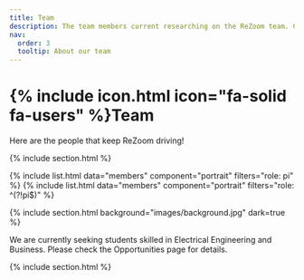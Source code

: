 ```yaml
---
title: Team
description: The team members current researching on the ReZoom team. Check out our openings at the bottom of this section or on the opportunities page!
nav:
  order: 3
  tooltip: About our team
---
```


# {% include icon.html icon="fa-solid fa-users" %}Team

Here are the people that keep ReZoom driving!

{% include section.html %}

{% include list.html data="members" component="portrait" filters="role: pi" %}
{% include list.html data="members" component="portrait" filters="role: ^(?!pi$)" %}

{% include section.html background="images/background.jpg" dark=true %}

We are currently seeking students skilled in Electrical Engineering and Business. Please check the Opportunities page for details.

{% include section.html %}
